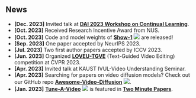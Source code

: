 ## News

- **[Dec. 2023]** Invited talk at [**DAI 2023 Workshop on Continual Learning**](https://dai-cl.github.io/). 
- **[Oct. 2023]** Received Research Incentive Award from NUS.
- **[Oct. 2023]** Code and model weights of [**Show-1**](https://showlab.github.io/Show-1/) [![](https://img.shields.io/github/stars/showlab/Show-1?style=social)](https://github.com/showlab/Show-1) are released!
- **[Sep. 2023]** One paper accepted by NeurIPS 2023.
- **[Jul. 2023]** Two first author papers accepted by ICCV 2023.
- **[Jun. 2023]** Organized [**LOVEU-TGVE**](https://sites.google.com/view/loveucvpr23/track4) (Text-Guided Video Editing) competition at CVPR 2023.
- **[Apr. 2023]** Invited talk at KAUST IVUL-Video Understanding Seminar.
- **[Apr. 2023]** Searching for papers on video diffusion models? Check out our GitHub repo [**Awesome-Video-Diffusion**](https://github.com/showlab/Awesome-Video-Diffusion) [![](https://img.shields.io/github/stars/showlab/Awesome-Video-Diffusion?style=social)](https://github.com/showlab/Awesome-Video-Diffusion).
- **[Jan. 2023]** [**Tune-A-Video**](https://tuneavideo.github.io/) [![](https://img.shields.io/github/stars/showlab/Tune-A-Video?style=social)](https://github.com/showlab/Tune-A-Video) is featured in [**Two Minute Papers**](https://www.youtube.com/watch?v=uzF6CTtjn-g).